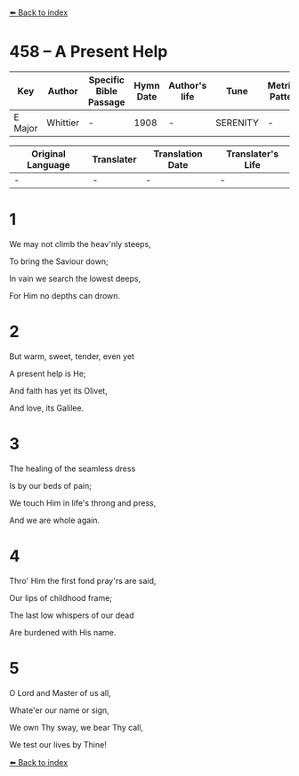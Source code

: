 [⬅️ Back to index](../README.md)

# 458 – A Present Help

Key | Author   | Specific Bible Passage     |Hymn Date |Author's life |Tune |Metrical Pattern   |Composer/Source
-- | --------- | ---------------------------|----------|--------------|-----|-------------------|-------------  
E Major |Whittier |- |1908 |- |SERENITY |- |Wm. Wallace

Original Language | Translater | Translation Date   | Translater's Life  
----------------- | --------- | --------------------|-------------     
\- |- |- |-




# 1

We may not climb the heav'nly steeps,

To bring the Saviour down;

In vain we search the lowest deeps,

For Him no depths can drown.



# 2

But warm, sweet, tender, even yet

A present help is He;

And faith has yet its Olivet,

And love, its Galilee.



# 3

The healing of the seamless dress

Is by our beds of pain;

We touch Him in life's throng and press,

And we are whole again.



# 4

Thro' Him the first fond pray'rs are said,

Our lips of childhood frame;

The last low whispers of our dead

Are burdened with His name.



# 5

O Lord and Master of us all,

Whate'er our name or sign,

We own Thy sway, we bear Thy call,

We test our lives by Thine!

[⬅️ Back to index](../README.md)
